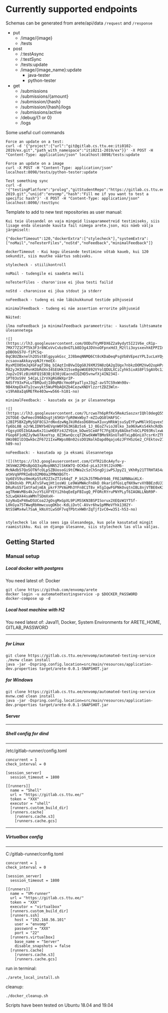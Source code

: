 
# Currently supported endpoints

Schemas can be generated from arete/api/data ```/request``` and ```/response```
* put
    * /image/{image}
    * /tests
* post
    * /:testAsync
    * /:testSync
    * /tests:update
    * /image/{image_name}:update
        * java-tester
        * python-tester
* get
    * /submissions
    * /submissions/{amount}
    * /submission/{hash}
    * /submission/{hash}/logs
    * /submissions/active
    * /debug/{1 or 0}
    * /logs


Some useful curl commands
```shell script
Force an update on a test:
curl -d '{"project":{"url":"git@gitlab.cs.ttu.ee:iti0102-2019/ex.git","path_with_namespace":"iti0211-2019/ex"}}' -X POST -H "Content-Type: application/json" localhost:8098/tests:update

Force an update on a image
curl -X POST -H "Content-Type: application/json" localhost:8098/tests/python-tester:update

Test something sync
curl -d '{"testingPlatform":"prolog","gitStudentRepo":"https://gitlab.cs.ttu.ee/envomp/iti0211-2019.git","uniid":"envomp","hash":"Fill me if you want to test a specific hash"}' -X POST -H "Content-Type: application/json" localhost:8098/:testSync
```

Template to add to new test repositories as user manual:

````
Kui teie ülesandel on vaja mingeid lisaparameetreid testimiseks, siis lisage enda ülesande kausta fail nimega arete.json, mis näeb välja järgmiselt:

{"dockerTimeout":120,"dockerExtra":["stylecheck"],"systemExtra":["noMail","noTesterFiles","noStd","noFeedback","minimalFeedback"]}

dockerTimeout - Kui kogu ülesande testimine võtab kaueb, kui 120 sekundit, siis muutke väärtus sobivaks.

stylecheck - stiilikontroll

noMail - tudengile ei saadeta meili

noTesterFiles - charon'isse ei jõua testi failid

noStd - charonisse ei jõua stdout ja stderr

noFeedback - tudeng ei näe läbikukkunud testide põhjuseid

minimalFeedback - tudeng ei näe assertion errorite põhjuseid

Näited:

ilma noFeedback ja minimalFeedback parameetrita: - kasutada lihtsamate ülesannetega

![](https://lh3.googleusercontent.com/OODuTVyMFDX6Z2a9ydyt5I21V6e_cR1p-7MX77Z1CPT5k3F3r8NCoVvCvbz8nGTLb8D3g4JDVnoOFpnxHd3_M2tli3oysxevhkEPPZImV_cN2aCkBssQN_HQ53pUJXndRKXUkDTXyuKDHlflUYasxhqlY23WMx5D3AhFRx-pDBObG57U-f1PCSq-0qCBUZBxnelh2OSstBlgpyakGsc_2J8bmqNNMQ6Ct8cKDaDeqPsgVb8VEpezYPLIucLmYQycRbozSQSolXKvpYGq3cq4aU30-zcsaovaAkkayvpNJtrmeEX-RyxMIO05mJqXGFagT38q_bIAqtInBVwIQgG0J9XMJ5N8zQA2gIUgx7nbkzDOM2VwO2opHPx4nPQf3nPFFcBA6YAtFjE_7l5vFVsEXMx0k-R82yJH3UUMvnKObRdXn34SEUHk315se8goWUE892VYolQDULXCiCyhk5ixAS8FlSgAVOc1JPD3Lx-Jop2vI9lzBiHUFQ1SB3Bj830jUEacndIQZHD5vnwfXj4IN234I-1PT03oS9V_54CpLjZrVXgRG8WXprIP-NdSfY93xPoLuTBRQudjI80qRBcYmo0FpaTlyxJ3gZ-avSTCS9xWn98v-9B4XmpEk4Ty2cwvykt5WuPRbAQXZb4CezwXNDYlzzrtZDZ3Wln-v19hA8aIq6MEfRe403w=w566-h101-no)

minimalFeedback: - kasutada ex ja pr ülesannetega

![](https://lh3.googleusercontent.com/7Lrcwo7h6pRfKv5ReAzSaszxrIQhl0degQ55qnGy6uCbdAvbunXDR8k6R727nxnLmDBHA-2GTObE-QwFmecO90AQsgtj65KUrfpR0WxWby7-mZIuQG8lHAFSC-i2BIP5BXZpMySQF8CGJrdNxdzwNgJkURdasD68HswXIuvyHRkWjsuSyEYFywM6lk91qvex5fNF8J-fp6bL0B_o2rWLIDNYb4EVqnW0FDG3KGBz5s6_1J_0EoZ7vioJ8lko_3a96XwKsS4khcRdDukEXPIpcVoX1I4zW9hA7ziUYmHvReSM54XobOBhlDT0mgZP_4eNdn4bXY-rGgsyUO5IbGAaw6xJ1iwHOEFz4JZYQim_bDweSCeAFfC7Fg3EXy8AGkeTnbCLPO93RslxwW4lkLl6vA82490O1oj8NuMCacsfbX6b4pq5qaZ-FGop6F1oNZJy9wU7AxeYsp_0Z3KwnQccqTZKwdkWWTBMo9XGnU7a0TxLpBGnLU7csrKrZThSAwaKATKZmwdz3tEnoVVCwQUmmS7VHeHGz3rIuqcS1WtwHMdOFtoIpF7kQIGdyCp9mrPvmoaZ8zX9kXPosC7M3hFWnE-UWz0BIlD3QwkbcZF6721IxwRWps0Bn02ssDO1NalkDapd0qajo6zJFYHSzGe2_CFEktov27SV8h7nmwGa9yKSBMJ1O0qnAao=w347-h89-no)

noFeedback: - kasutada xp ja eksami ülesannetega

![](https://lh3.googleusercontent.com/CVfR2iOcA4yfu-y-3KVmW22MDsBpGQ3xpNvpNN52lSkKW7Q-OCKbd-pLa3Jt9tJ2nXM6-McNAdb57QoSOTNfcOLpSZBUosoGi9tCMWa2cSzCh5ngDjiwPSJpyZ1_VKhRy21TTRHTA54arVvybytobQ-atHVq9PPRIeBsO2M00a2PMWXBGTt-Vp6EVS9uz0moKp55zR2Z3xZTJz64qT_P_bS2kJ5TMbdY046_FREJARNNaiKLX-k28kOskb_PPLATsSFwqjHt1osWU_Le9WaMWAcFn8kD_0karidfGsLqfNX9wrvXYBBEzdUJ3yQv28zhopFuSSM0q9M8Y-DRuRsG571mtFadjmEA_pkrF7PVAoMh3YFn8C1T8v_HtgIqwFGPNkOvqtnIBL8njVTBE0xK3QqjpOkJOkjmNgrfRVgX8Fcutf7f2xpczzMH1M-agTRmWvM8s4kJvzY5iXFYEYi2hbqEeEpFBIugQ_PFORcRYruPNYPLyT6IAGNLLNbR9P-5zLwQAX44saWMnTSDmXxH-GzyNuQxP46wDSUCoa2JgOsgMxGpXL9PiMSSKN3BSPISorux2XEQzW1YTSf-L0kGya75TWwqRbHmwcuugOKbc-KdLiDvtC-AVvr6hw1pMMeVfhk1302Y-NtSSWMx4wl7SaA_kNsXtLwSOF7vqTPbtxHW0rZqTjf1vC0=w351-h53-no)


stylecheck las olla sees iga ülesandega, kus pole kasutatud mingit raamistikku. Kui on django ülesanne, siis stylecheck las olla väljas.
````

Getting Started
----

### Manual setup

##### Local docker with postgres ####

You need latest of: Docker

```shell script
git clone https://github.com/envomp/arete
docker login -u automatedtestingservice -p $DOCKER_PASSWORD
docker-compose up -d
```

##### Local host machine with H2 ####
You need latest of: Java11, Docker, System Environments for ARETE_HOME, GITLAB_PASSWORD
___
##### for Linux
```shell script
git clone https://gitlab.cs.ttu.ee/envomp/automated-testing-service
./mvnw clean install
java -jar -Dspring.config.location=src/main/resources/application-dev.properties target/arete-0.0.1-SNAPSHOT.jar
```

##### for Windows

```shell script
git clone https://gitlab.cs.ttu.ee/envomp/automated-testing-service
mvnw.cmd clean install
java -jar -Dspring.config.location=src/main/resources/application-dev.properties target/arete-0.0.1-SNAPSHOT.jar
```

#### Server
___
##### Shell config for dind

___
/etc/gitlab-runner/config.toml
```shell script
concurrent = 1
check_interval = 0

[session_server]
  session_timeout = 1800

[[runners]]
  name = "Shell"
  url = "https://gitlab.cs.ttu.ee/"
  token = "XXX"
  executor = "shell"
  [runners.custom_build_dir]
  [runners.cache]
    [runners.cache.s3]
    [runners.cache.gcs]
```
___
##### Virtualbox config

___
C:/gitlab-runner/config.toml
```shell script
concurrent = 1
check_interval = 0

[session_server]
  session_timeout = 1800

[[runners]]
  name = "VM-runner"
  url = "https://gitlab.cs.ttu.ee/"
  token = "XXX"
  executor = "virtualbox"
  [runners.custom_build_dir]
  [runners.ssh]
    host = "192.168.56.101"
    user = "envomp"
    password = "XXX"
    port = "22"
  [runners.virtualbox]
    base_name = "Server"
    disable_snapshots = false
  [runners.cache]
    [runners.cache.s3]
    [runners.cache.gcs]
```

run in terminal:
```shell script
./arete_local_install.sh
```

cleanup:
```shell script
./docker_cleanup.sh
```

Scripts have been tested on Ubuntu 18.04 and 19.04
